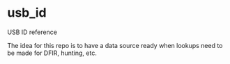 # usb_id
USB ID reference

The idea for this repo is to have a data source ready when lookups need to be made for DFIR, hunting, etc.

